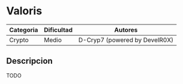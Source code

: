 # Valoris
| Categoria | Dificultad  | Autores   |
| ---       | ---         | ---     |
| Crypto    | Medio       | D-Cryp7 (powered by DevelR0X) |

## Descripcion
TODO